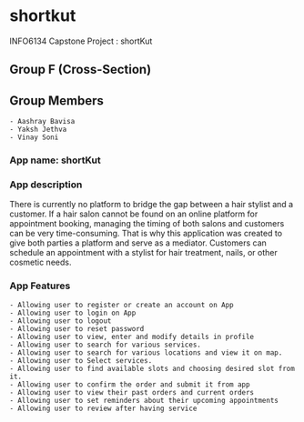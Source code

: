 # shortkut
INFO6134 Capstone Project : shortKut 

## Group F (Cross-Section) ##

## Group Members ##
    - Aashray Bavisa
    - Yaksh Jethva 
    - Vinay Soni

### App name: shortKut ###

### App description ###
There is currently no platform to bridge the gap between a hair stylist and a customer. If a hair salon cannot be found on an online platform for appointment booking, managing the timing of both salons and customers can be very time-consuming. That is why this application was created to give both parties a platform and serve as a mediator. Customers can schedule an appointment with a stylist for hair treatment, nails, or other cosmetic needs. 

### App Features ###
    - Allowing user to register or create an account on App	
    - Allowing user to login on App			
    - Allowing user to logout			
    - Allowing user to reset password			
    - Allowing user to view, enter and modify details in profile
    - Allowing user to search for various services.
    - Allowing user to search for various locations and view it on map.
    - Allowing user to Select services.
    - Allowing user to find available slots and choosing desired slot from it.
    - Allowing user to confirm the order and submit it from app		
    - Allowing user to view their past orders and current orders		
    - Allowing user to set reminders about their upcoming appointments		
    - Allowing user to review after having service
